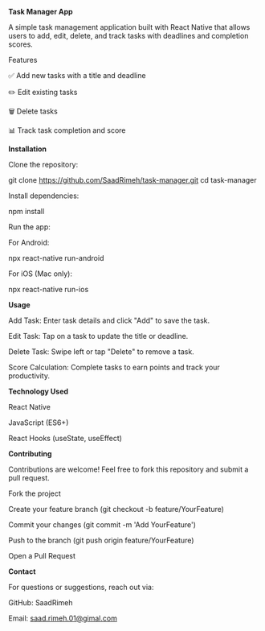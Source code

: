 **Task Manager App**

A simple task management application built with React Native that allows users to add, edit, delete, and track tasks with deadlines and completion scores.

Features

✅ Add new tasks with a title and deadline

✏️ Edit existing tasks

🗑️ Delete tasks

📊 Track task completion and score





**Installation**

Clone the repository:

git clone https://github.com/SaadRimeh/task-manager.git
cd task-manager

Install dependencies:

npm install

Run the app:

For Android:

npx react-native run-android

For iOS (Mac only):

npx react-native run-ios

**Usage**

Add Task: Enter task details and click "Add" to save the task.

Edit Task: Tap on a task to update the title or deadline.

Delete Task: Swipe left or tap "Delete" to remove a task.

Score Calculation: Complete tasks to earn points and track your productivity.

**Technology Used**

React Native

JavaScript (ES6+)

React Hooks (useState, useEffect)




**Contributing**

Contributions are welcome! Feel free to fork this repository and submit a pull request.

Fork the project

Create your feature branch (git checkout -b feature/YourFeature)

Commit your changes (git commit -m 'Add YourFeature')

Push to the branch (git push origin feature/YourFeature)

Open a Pull Request



**Contact**

For questions or suggestions, reach out via:

GitHub: SaadRimeh

Email: saad.rimeh.01@gimal.com

